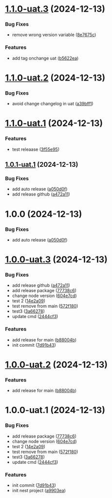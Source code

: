 # [1.1.0-uat.3](https://github.com/back-up-IT4080/test-manage-issue/compare/v1.1.0-uat.2...v1.1.0-uat.3) (2024-12-13)


### Bug Fixes

* remove wrong version variable ([8e7675c](https://github.com/back-up-IT4080/test-manage-issue/commit/8e7675c04444dabfd5c52f621f61f2a4a8326f80))


### Features

* add tag onchange uat ([b5622ea](https://github.com/back-up-IT4080/test-manage-issue/commit/b5622ea10334898167b0f3bb00d067594e5d96fc))

# [1.1.0-uat.2](https://github.com/back-up-IT4080/test-manage-issue/compare/v1.1.0-uat.1...v1.1.0-uat.2) (2024-12-13)


### Bug Fixes

* avoid change changelog in uat ([a39bff1](https://github.com/back-up-IT4080/test-manage-issue/commit/a39bff1aa57c601a82183d2b6d267b874053a0a2))

# [1.1.0-uat.1](https://github.com/back-up-IT4080/test-manage-issue/compare/v1.0.1-uat.1...v1.1.0-uat.1) (2024-12-13)


### Features

* test releaase ([3f55e95](https://github.com/back-up-IT4080/test-manage-issue/commit/3f55e9526840aecfcc26371f9c6ddaa9cd367dc7))

## [1.0.1-uat.1](https://github.com/back-up-IT4080/test-manage-issue/compare/v1.0.0...v1.0.1-uat.1) (2024-12-13)



### Bug Fixes

* add auto release ([a050d0f](https://github.com/back-up-IT4080/test-manage-issue/commit/a050d0f3b7e41abe6e7a517c9f893fce5f762b23))
* add release github ([a472a11](https://github.com/back-up-IT4080/test-manage-issue/commit/a472a115bce05c3523ba7bed64013d5e754673e0))

# 1.0.0 (2024-12-13)

### Bug Fixes
* add auto release ([a050d0f](https://github.com/back-up-IT4080/test-manage-issue/commit/a050d0f3b7e41abe6e7a517c9f893fce5f762b23))

# [1.0.0-uat.3](https://github.com/back-up-IT4080/test-manage-issue/compare/v1.0.0-uat.2...v1.0.0-uat.3) (2024-12-13)

### Bug Fixes

* add release github ([a472a11](https://github.com/back-up-IT4080/test-manage-issue/commit/a472a115bce05c3523ba7bed64013d5e754673e0))
* add release package ([77738c6](https://github.com/back-up-IT4080/test-manage-issue/commit/77738c6a0fab8a02236f5d3d36cdf1cc2eab3e6f))
* change node version ([604e7cd](https://github.com/back-up-IT4080/test-manage-issue/commit/604e7cdb0c4ab955f5f4936893ef93e4202853c9))
* test 2 ([14e2a09](https://github.com/back-up-IT4080/test-manage-issue/commit/14e2a0981583475c3b9f8d8555c0eeb09afefbef))
* test remove from main ([572f180](https://github.com/back-up-IT4080/test-manage-issue/commit/572f1809385d5ea48a339679b9e16e9485449ba7))
* test3 ([3a66278](https://github.com/back-up-IT4080/test-manage-issue/commit/3a66278fa59930819044193c6283961cf9c12ac1))
* update cmd ([2444cf3](https://github.com/back-up-IT4080/test-manage-issue/commit/2444cf3b6198e627376526fd56096e6ae642aa6d))


### Features

* add release for main ([b88004b](https://github.com/back-up-IT4080/test-manage-issue/commit/b88004bce6edb7c90e87e370785b5c4f1ccecfa2))
* init commit ([7d91b43](https://github.com/back-up-IT4080/test-manage-issue/commit/7d91b43832b2fb81ad8c451d6c85c397021b8d20))

# [1.0.0-uat.2](https://github.com/back-up-IT4080/test-manage-issue/compare/v1.0.0-uat.1...v1.0.0-uat.2) (2024-12-13)


### Features

* add release for main ([b88004b](https://github.com/back-up-IT4080/test-manage-issue/commit/b88004bce6edb7c90e87e370785b5c4f1ccecfa2))

# 1.0.0-uat.1 (2024-12-13)


### Bug Fixes

* add release package ([77738c6](https://github.com/back-up-IT4080/test-manage-issue/commit/77738c6a0fab8a02236f5d3d36cdf1cc2eab3e6f))
* change node version ([604e7cd](https://github.com/back-up-IT4080/test-manage-issue/commit/604e7cdb0c4ab955f5f4936893ef93e4202853c9))
* test 2 ([14e2a09](https://github.com/back-up-IT4080/test-manage-issue/commit/14e2a0981583475c3b9f8d8555c0eeb09afefbef))
* test remove from main ([572f180](https://github.com/back-up-IT4080/test-manage-issue/commit/572f1809385d5ea48a339679b9e16e9485449ba7))
* test3 ([3a66278](https://github.com/back-up-IT4080/test-manage-issue/commit/3a66278fa59930819044193c6283961cf9c12ac1))
* update cmd ([2444cf3](https://github.com/back-up-IT4080/test-manage-issue/commit/2444cf3b6198e627376526fd56096e6ae642aa6d))


### Features

* init commit ([7d91b43](https://github.com/back-up-IT4080/test-manage-issue/commit/7d91b43832b2fb81ad8c451d6c85c397021b8d20))
* init nest project ([a9903ea](https://github.com/back-up-IT4080/test-manage-issue/commit/a9903ea8fcf77e7b4bcca2d03c1b5c734c07cd90))
